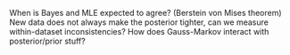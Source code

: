 When is Bayes and MLE expected to agree? (Berstein von Mises theorem)
New data does not always make the posterior tighter, can we measure within-dataset inconsistencies?
How does Gauss-Markov interact with posterior/prior stuff?